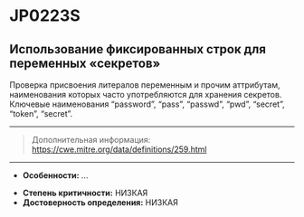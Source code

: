 # JP0223S
## Использование фиксированных строк для переменных «секретов»

Проверка присвоения литералов переменным и прочим аттрибутам, наименования которых часто употребляются для
хранения секретов. Ключевые наименования “password”, “pass”, “passwd”, “pwd”, “secret”, “token”, “secret”.

---
> Дополнительная информация:
> <https://cwe.mitre.org/data/definitions/259.html>
---
* __Особенности:__ ...
<!---
NOTE!! CHANGE TO HIGH or MEDIUM FOR BOTH
НУЖНО ДОРАБОТАТЬ И ДОБАВИТЬ ПРОВЕРКУ ФП, И ДОПоЛНИТЬ ДОКУМЕНТАЦИЮ
-->
* __Степень критичности:__ НИЗКАЯ
* __Достоверность определения:__ НИЗКАЯ
